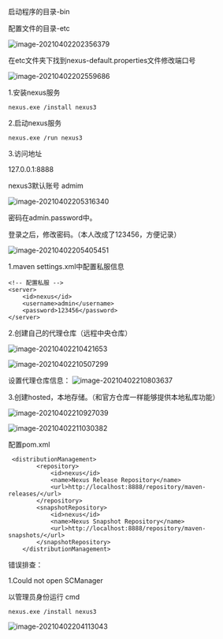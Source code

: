 启动程序的目录-bin

配置文件的目录-etc

![image-20210402202356379](C:\Users\73610\AppData\Roaming\Typora\typora-user-images\image-20210402202356379.png)

在etc文件夹下找到nexus-default.properties文件修改端口号

![image-20210402202559686](C:\Users\73610\AppData\Roaming\Typora\typora-user-images\image-20210402202559686.png)

1.安装nexus服务

```
nexus.exe /install nexus3
```

2.启动nexus服务

```
nexus.exe /run nexus3
```

3.访问地址

127.0.0.1:8888

nexus3默认账号 admim

![image-20210402205316340](C:\Users\73610\AppData\Roaming\Typora\typora-user-images\image-20210402205316340.png)

密码在admin.password中。

登录之后，修改密码。（本人改成了123456，方便记录）

![image-20210402205405451](C:\Users\73610\AppData\Roaming\Typora\typora-user-images\image-20210402205405451.png)

1.maven settings.xml中配置私服信息

```
<!-- 配置私服 -->
<server>
    <id>nexus</id>
    <username>admin</username>
    <password>123456</password>
</server>
```

2.创建自己的代理仓库（远程中央仓库）

![image-20210402210421653](C:\Users\73610\AppData\Roaming\Typora\typora-user-images\image-20210402210421653.png)

![image-20210402210507299](C:\Users\73610\AppData\Roaming\Typora\typora-user-images\image-20210402210507299.png)

设置代理仓库信息：
![image-20210402210803637](C:\Users\73610\AppData\Roaming\Typora\typora-user-images\image-20210402210803637.png)

3.创建hosted，本地存储。（和官方仓库一样能够提供本地私库功能）

![image-20210402210927039](C:\Users\73610\AppData\Roaming\Typora\typora-user-images\image-20210402210927039.png)



![image-20210402211030382](C:\Users\73610\AppData\Roaming\Typora\typora-user-images\image-20210402211030382.png)

配置pom.xml

```
 <distributionManagement>
        <repository>
            <id>nexus</id>
            <name>Nexus Release Repository</name>
            <url>http://localhost:8888/repository/maven-releases/</url>
        </repository>
        <snapshotRepository>
            <id>nexus</id>
            <name>Nexus Snapshot Repository</name>
            <url>http://localhost:8888/repository/maven-snapshots/</url>
        </snapshotRepository>
    </distributionManagement>
```



错误排查：

1.Could not open SCManager

以管理员身份运行  cmd

```
nexus.exe /install nexus3
```

![image-20210402204113043](C:\Users\73610\AppData\Roaming\Typora\typora-user-images\image-20210402204113043.png)